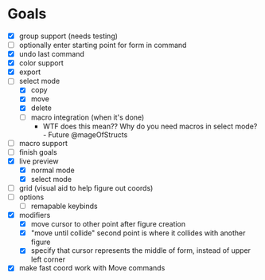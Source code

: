 # Goals

- [x] group support (needs testing)
- [ ] optionally enter starting point for form in command
- [x] undo last command
- [x] color support
- [x] export
- [ ] select mode
  - [x] copy
  - [x] move
  - [x] delete
  - [ ] macro integration (when it's done)
    - WTF does this mean?? Why do you need macros in select mode? - Future @mageOfStructs
- [ ] macro support
- [ ] finish goals
- [x] live preview
  - [x] normal mode
  - [x] select mode
- [ ] grid (visual aid to help figure out coords)
- [ ] options
  - [ ] remapable keybinds
- [x] modifiers
  - [x] move cursor to other point after figure creation
  - [x] "move until collide" second point is where it collides with another figure
  - [x] specify that cursor represents the middle of form, instead of upper left
        corner
- [x] make fast coord work with Move commands
